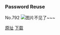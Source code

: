 ### Password Reuse
No.792
![图片不见了~~~](https://imgs.xkcd.com/comics/password_reuse.png)

[原址](https://xkcd.com//792) [下载](https://imgs.xkcd.com/comics/password_reuse.png)

